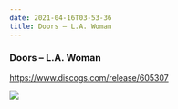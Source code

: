 ```yaml
---
date: 2021-04-16T03-53-36
title: Doors – L.A. Woman
---
```

### Doors – L.A. Woman
https://www.discogs.com/release/605307

![](dayone-moment://76A5F4F0C0D84E2AA5B4E132F666516E)

